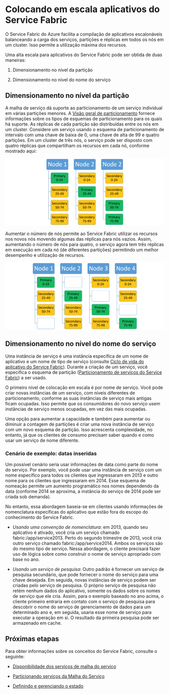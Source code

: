 <properties
   pageTitle="Escalabilidade de serviços do Service Fabric | Microsoft Azure"
   description="Descreve como dimensionar os serviços de malha do serviço"
   services="service-fabric"
   documentationCenter=".net"
   authors="appi101"
   manager="timlt"
   editor=""/>

<tags
   ms.service="service-fabric"
   ms.devlang="dotnet"
   ms.topic="article"
   ms.tgt_pltfrm="NA"
   ms.workload="NA"
   ms.date="08/10/2016"
   ms.author="aprameyr"/>

# Colocando em escala aplicativos do Service Fabric
O Service Fabric do Azure facilita a compilação de aplicativos escalonáveis balanceando a carga dos serviços, partições e réplicas em todos os nós em um cluster. Isso permite a utilização máxima dos recursos.

Uma alta escala para aplicativos do Service Fabric pode ser obtida de duas maneiras:

1. Dimensionamento no nível da partição

2. Dimensionamento no nível do nome do serviço

## Dimensionamento no nível da partição
A malha de serviço dá suporte ao particionamento de um serviço individual em várias partições menores. A [Visão geral de particionamento](service-fabric-concepts-partitioning.md) fornece informações sobre os tipos de esquemas de particionamento para os quais há suporte. As réplicas de cada partição são distribuídas entre os nós em um cluster. Considere um serviço usando o esquema de particionamento de intervalo com uma chave de baixa de 0, uma chave de alta de 99 e quatro partições. Em um cluster de três nós, o serviço pode ser disposto com quatro réplicas que compartilham os recursos em cada nó, conforme mostrado aqui:

![Layout de partição com três nós](./media/service-fabric-concepts-scalability/layout-three-nodes.png)

Aumentar o número de nós permite ao Service Fabric utilizar os recursos nos novos nós movendo algumas das réplicas para nós vazios. Assim, aumentando o número de nós para quatro, o serviço agora tem três réplicas em execução em cada nó (de diferentes partições) permitindo um melhor desempenho e utilização de recursos.

![Layout de partição com quatro nós](./media/service-fabric-concepts-scalability/layout-four-nodes.png)

## Dimensionamento no nível do nome do serviço
Uma instância de serviço é uma instância específica de um nome de aplicativo e um nome de tipo de serviço (consulte [Ciclo de vida do aplicativo do Service Fabric](service-fabric-application-lifecycle.md)). Durante a criação de um serviço, você especifica o esquema de partição ([Particionamento de serviços do Service Fabric](service-fabric-concepts-partitioning.md)) a ser usado.

O primeiro nível de colocação em escala é por nome de serviço. Você pode criar novas instâncias de um serviço, com níveis diferentes de particionamento, conforme as suas instâncias de serviço mais antigas ficam ocupadas. Isso permite que os consumidores do novo serviço usem instâncias de serviço menos ocupadas, em vez das mais ocupadas.

Uma opção para aumentar a capacidade e também para aumentar ou diminuir a contagem de partições é criar uma nova instância de serviço com um novo esquema de partição. Isso acrescenta complexidade, no entanto, já que os clientes de consumo precisam saber quando e como usar um serviço de nome diferente.

### Cenário de exemplo: datas inseridas
Um possível cenário seria usar informações de data como parte do nome do serviço. Por exemplo, você pode usar uma instância de serviço com um nome específico para todos os clientes que ingressaram em 2013 e outro nome para os clientes que ingressaram em 2014. Esse esquema de nomeação permite um aumento programático nos nomes dependendo da data (conforme 2014 se aproxima, a instância do serviço de 2014 pode ser criada sob demanda).

No entanto, essa abordagem baseia-se em clientes usando informações de nomenclatura específicas do aplicativo que estão fora do escopo do conhecimento do Service Fabric.

- *Usando uma convenção de nomenclatura*: em 2013, quando seu aplicativo é ativado, você cria um serviço chamado fabric:/app/service2013. Perto do segundo trimestre de 2013, você cria outro serviço chamado fabric:/app/service2014. Ambos os serviços são do mesmo tipo de serviço. Nessa abordagem, o cliente precisará fazer uso de lógica sobre como construir o nome de serviço apropriado com base no ano.

- *Usando um serviço de pesquisa*: Outro padrão é fornecer um serviço de pesquisa secundário, que pode fornecer o nome do serviço para uma chave desejada. Em seguida, novas instâncias de serviço podem ser criadas pelo serviço de pesquisa. O próprio serviço de pesquisa não retém nenhum dados do aplicativo, somente os dados sobre os nomes de serviço que ele cria. Assim, para o exemplo baseado no ano acima, o cliente primeiro entraria em contato com o serviço de pesquisa para descobrir o nome do serviço de gerenciamento de dados para um determinado ano e, em seguida, usaria esse nome de serviço para executar a operação em si. O resultado da primeira pesquisa pode ser armazenado em cache.

## Próximas etapas

Para obter informações sobre os conceitos do Service Fabric, consulte o seguinte:

- [Disponibilidade dos serviços de malha do serviço](service-fabric-availability-services.md)

- [Particionando serviços da Malha do Serviço](service-fabric-concepts-partitioning.md)

- [Definindo e gerenciando o estado](service-fabric-concepts-state.md)

<!---HONumber=AcomDC_0810_2016-->